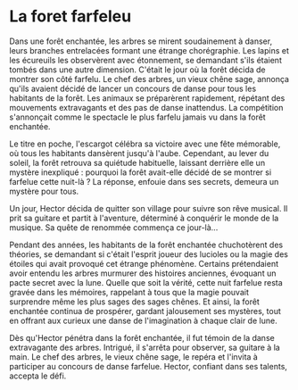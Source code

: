# La foret farfeleu 

Dans une forêt enchantée, les arbres se mirent soudainement à danser, leurs branches entrelacées formant une étrange chorégraphie. Les lapins et les écureuils les observèrent avec étonnement, se demandant s'ils étaient tombés dans une autre dimension. C'était le jour où la forêt décida de montrer son côté farfelu.
Le chef des arbres, un vieux chêne sage, annonça qu'ils avaient décidé de lancer un concours de danse pour tous les habitants de la forêt. Les animaux se préparèrent rapidement, répétant des mouvements extravagants et des pas de danse inattendus. La compétition s'annonçait comme le spectacle le plus farfelu jamais vu dans la forêt enchantée.

Le titre en poche, l'escargot célébra sa victoire avec une fête mémorable, où tous les habitants dansèrent jusqu'à l'aube. Cependant, au lever du soleil, la forêt retrouva sa quiétude habituelle, laissant derrière elle un mystère inexpliqué : pourquoi la forêt avait-elle décidé de se montrer si farfelue cette nuit-là ? La réponse, enfouie dans ses secrets, demeura un mystère pour tous.

Un jour, Hector décida de quitter son village pour suivre son rêve musical. Il prit sa guitare et partit à l'aventure, déterminé à conquérir le monde de la musique. Sa quête de renommée commença ce jour-là...

Pendant des années, les habitants de la forêt enchantée chuchotèrent des théories, se demandant si c'était l'esprit joueur des lucioles ou la magie des étoiles qui avait provoqué cet étrange phénomène. Certains prétendaient avoir entendu les arbres murmurer des histoires anciennes, évoquant un pacte secret avec la lune. Quelle que soit la vérité, cette nuit farfelue resta gravée dans les mémoires, rappelant à tous que la magie pouvait surprendre même les plus sages des sages chênes. Et ainsi, la forêt enchantée continua de prospérer, gardant jalousement ses mystères, tout en offrant aux curieux une danse de l'imagination à chaque clair de lune.

Dès qu'Hector pénétra dans la forêt enchantée, il fut témoin de la danse extravagante des arbres. Intrigué, il s'arrêta pour observer, sa guitare à la main. Le chef des arbres, le vieux chêne sage, le repéra et l'invita à participer au concours de danse farfelue. Hector, confiant dans ses talents, accepta le défi.


